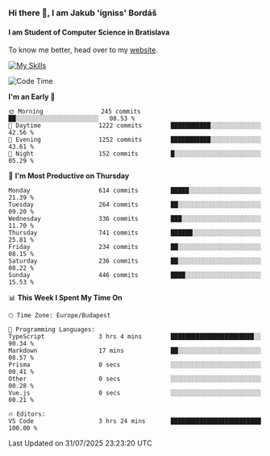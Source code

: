 ### Hi there 👋, I am Jakub 'igniss' Bordáš

#### I am Student of Computer Science in Bratislava
To know me better, head over to my [website](https://bordas.sk).

[![My Skills](https://skillicons.dev/icons?i=js,typescript,html,css,figma,svelte,vue,next,postgresql,nest,express,nodejs)](https://bordas.sk)


<!--START_SECTION:waka-->
![Code Time](http://img.shields.io/badge/Code%20Time-1%2C999%20hrs%2059%20mins-blue)

**I'm an Early 🐤** 

```text
🌞 Morning                245 commits         ██░░░░░░░░░░░░░░░░░░░░░░░   08.53 % 
🌆 Daytime                1222 commits        ███████████░░░░░░░░░░░░░░   42.56 % 
🌃 Evening                1252 commits        ███████████░░░░░░░░░░░░░░   43.61 % 
🌙 Night                  152 commits         █░░░░░░░░░░░░░░░░░░░░░░░░   05.29 % 
```
📅 **I'm Most Productive on Thursday** 

```text
Monday                   614 commits         █████░░░░░░░░░░░░░░░░░░░░   21.39 % 
Tuesday                  264 commits         ██░░░░░░░░░░░░░░░░░░░░░░░   09.20 % 
Wednesday                336 commits         ███░░░░░░░░░░░░░░░░░░░░░░   11.70 % 
Thursday                 741 commits         ██████░░░░░░░░░░░░░░░░░░░   25.81 % 
Friday                   234 commits         ██░░░░░░░░░░░░░░░░░░░░░░░   08.15 % 
Saturday                 236 commits         ██░░░░░░░░░░░░░░░░░░░░░░░   08.22 % 
Sunday                   446 commits         ████░░░░░░░░░░░░░░░░░░░░░   15.53 % 
```


📊 **This Week I Spent My Time On** 

```text
🕑︎ Time Zone: Europe/Budapest

💬 Programming Languages: 
TypeScript               3 hrs 4 mins        ███████████████████████░░   90.34 % 
Markdown                 17 mins             ██░░░░░░░░░░░░░░░░░░░░░░░   08.57 % 
Prisma                   0 secs              ░░░░░░░░░░░░░░░░░░░░░░░░░   00.41 % 
Other                    0 secs              ░░░░░░░░░░░░░░░░░░░░░░░░░   00.28 % 
Vue.js                   0 secs              ░░░░░░░░░░░░░░░░░░░░░░░░░   00.21 % 

🔥 Editors: 
VS Code                  3 hrs 24 mins       █████████████████████████   100.00 % 
```


 Last Updated on 31/07/2025 23:23:20 UTC
<!--END_SECTION:waka-->
